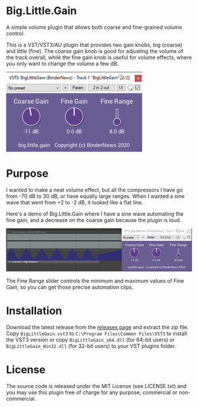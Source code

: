 # Big.Little.Gain
A simple volume plugin that allows both coarse and fine-grained volume control.

This is a VST/VST3/AU plugin that provides two gain knobs, big (coarse) and little (fine).
The coarse gain knob is good for adjusting the volume of the track overall, while the fine
gain knob is useful for volume effects, where you only want to change the volume a few dB.

![Screenshot 1](./images/screenshot-1.png)

# Purpose
I wanted to make a neat volume effect, but all the compressors I have go from -70 dB to 30 dB,
or have equally large ranges. When I wanted a sine wave that went from +2 to -2 dB, it looked like a flat line.

Here's a demo of Big.Little.Gain where I have a sine wave automating the fine gain, and a
decrease on the coarse gain because the plugin is loud.

![Demo 1](./images/demo-1.gif)

The Fine Range slider controls the minimum and maximum values of Fine Gain, so you can get those
precise automation clips.

# Installation
Download the latest release from the [releases page](https://github.com/Bindernews/BigLittleGain/releases/) and extract the zip file. Copy `BigLittleGain.vst3` to `C:\Program Files\Common Files\VST3` to install the VST3 version or copy `BigLittleGain_x64.dll` (for 64-bit users) or `BigLittleGain_Win32.dll` (for 32-bit users) to your VST plugins folder.

# License
The source code is released under the MIT License (see LICENSE.txt) and you may use this plugin free of charge for any purpose, commercial or non-commercial.
